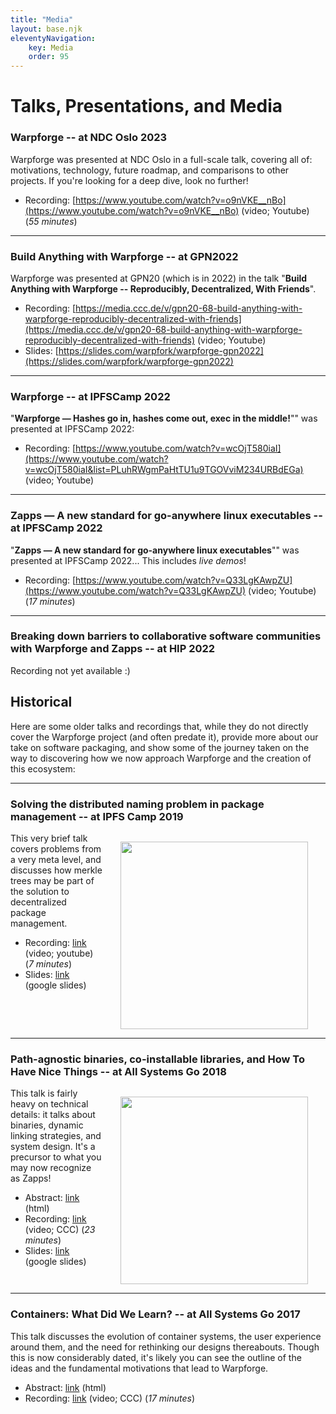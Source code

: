 ```yaml
---
title: "Media"
layout: base.njk
eleventyNavigation:
    key: Media
    order: 95
---
```


Talks, Presentations, and Media
===============================

### Warpforge -- at NDC Oslo 2023

Warpforge was presented at NDC Oslo in a full-scale talk, covering all of: motivations, technology, future roadmap, and comparisons to other projects.
If you're looking for a deep dive, look no further!

- Recording: [https://www.youtube.com/watch?v=o9nVKE__nBo](https://www.youtube.com/watch?v=o9nVKE__nBo) (video; Youtube) (_55 minutes_)

<hr style="clear: both;">

### Build Anything with Warpforge -- at GPN2022

Warpforge was presented at GPN20 (which is in 2022) in the talk "**Build Anything with Warpforge -- Reproducibly, Decentralized, With Friends**".

- Recording: [https://media.ccc.de/v/gpn20-68-build-anything-with-warpforge-reproducibly-decentralized-with-friends](https://media.ccc.de/v/gpn20-68-build-anything-with-warpforge-reproducibly-decentralized-with-friends) (video; Youtube)
- Slides: [https://slides.com/warpfork/warpforge-gpn2022](https://slides.com/warpfork/warpforge-gpn2022)

<hr style="clear: both;">

### Warpforge -- at IPFSCamp 2022

"**Warpforge — Hashes go in, hashes come out, exec in the middle!**"" was presented at IPFSCamp 2022:

- Recording: [https://www.youtube.com/watch?v=wcOjT580iaI](https://www.youtube.com/watch?v=wcOjT580iaI&list=PLuhRWgmPaHtTU1u9TGOVviM234URBdEGa) (video; Youtube)

<hr style="clear: both;">

### Zapps — A new standard for go-anywhere linux executables -- at IPFSCamp 2022

"**Zapps — A new standard for go-anywhere linux executables**"" was presented at IPFSCamp 2022... This includes _live demos_!

- Recording: [https://www.youtube.com/watch?v=Q33LgKAwpZU](https://www.youtube.com/watch?v=Q33LgKAwpZU) (video; Youtube) (_17 minutes_)

<hr style="clear: both;">

### Breaking down barriers to collaborative software communities with Warpforge and Zapps -- at HIP 2022

Recording not yet available :)



Historical
---------------------------

Here are some older talks and recordings that, while they do not directly cover the Warpforge project (and often predate it),
provide more about our take on software packaging, and show some of the journey taken on the way to discovering how we now approach Warpforge and the creation of this ecosystem:

<hr style="clear: both;">

### Solving the distributed naming problem in package management -- at IPFS Camp 2019

<img src="/images/naming-talk-2019.png" width=300 style="float: right; margin:1em 2em;">

This very brief talk covers problems from a very meta level, and discusses how merkle trees may be part of the solution to decentralized package management.

- Recording: [link](https://www.youtube.com/watch?v=z7VKDD0pbJU) (video; youtube) (_7 minutes_)
- Slides: [link](https://docs.google.com/presentation/d/1_uf0g2Ql1WWAgfZjahsnT28oaUT7P19Iw6qDYJUNO3U/edit?usp=sharing) (google slides)

<hr style="clear: both;">

### Path-agnostic binaries, co-installable libraries, and How To Have Nice Things -- at All Systems Go 2018

<img src="/images/pagno-talk-2018.png" width=300 style="float: right; margin:1em 2em;">

This talk is fairly heavy on technical details: it talks about binaries, dynamic linking strategies, and system design.
It's a precursor to what you may now recognize as Zapps!

- Abstract: [link](https://cfp.all-systems-go.io/en/ASG2018/public/events/204) (html)
- Recording: [link](https://media.ccc.de/v/ASG2018-204-path-agnostic_binaries_co-installable_libraries_and_how_to_have_nice_things)  (video; CCC) (_23 minutes_)
- Slides: [link](https://docs.google.com/presentation/d/e/2PACX-1vRUkAAMNNEPbK4HR1OEYfqktsOiDtKqlLLiBsNdg9DL73W2lGNr5OpEsM7fhwZ1xnXQwl57DheDejNR/pub?slide=id.p) (google slides)

<hr style="clear: both;">

### Containers: What Did We Learn? -- at All Systems Go 2017

This talk discusses the evolution of container systems, the user experience around them, and the need for rethinking our designs thereabouts.
Though this is now considerably dated, it's likely you can see the outline of the ideas and the fundamental motivations that lead to Warpforge.

- Abstract: [link](https://cfp.all-systems-go.io/en/ASG2017/public/events/100) (html)
- Recording: [link](https://media.ccc.de/v/ASG2017-100-containers_what_did_we_learn) (video; CCC) (_17 minutes_)
